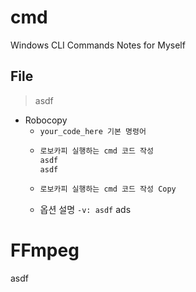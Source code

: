 # cmd
Windows CLI Commands Notes for Myself
## File 
> asdf
* Robocopy
  * `your_code_here 기본 명령어 `
  * ```bash
    로보카피 실행하는 cmd 코드 작성
    asdf
    asdf
  * ```bash
    로보카피 실행하는 cmd 코드 작성 Copy
  * 옵션 설명 `-v: asdf` ads 

# FFmpeg
asdf
